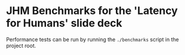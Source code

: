 # JHM Benchmarks for the 'Latency for Humans' slide deck

Performance tests can be run by running the `./benchmarks` script in the project root. 
